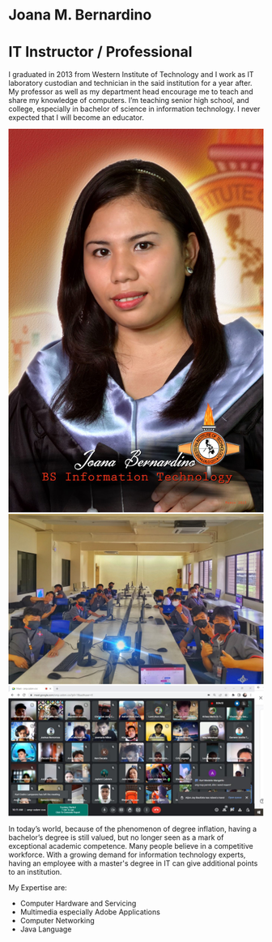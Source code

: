 
<html>
  
<h1> Joana M. Bernardino </h1>
<h1> IT Instructor / Professional</h1>

<body>
<p> I graduated in 2013 from Western Institute of Technology and I work as IT laboratory custodian and technician in the said institution for a year after. My professor as well as my department head encourage me to teach and share my knowledge of computers. I’m teaching senior high school, and college, especially in bachelor of science in information technology. I never expected that I will become an educator. </p>
 <img src="2x2.jpg" alt="">
<img src="f2f.jpeg" alt="">
<img src="online.JPG" alt="">



<p>
In today’s world, because of the phenomenon of degree inflation, having a bachelor’s degree is 
still valued, but no longer seen as a mark of exceptional academic competence. Many people believe in a competitive workforce. With a growing demand for information technology experts, having an employee with a master's degree in IT can give additional points to an institution.

</p>

  

<h> My Expertise are: </h>
<ul>
  <li> Computer Hardware and Servicing</li>
  <li> Multimedia especially Adobe Applications </li>
  <li> Computer Networking </li>
  <li> Java Language </li>
</ul>

</body>
</html>


